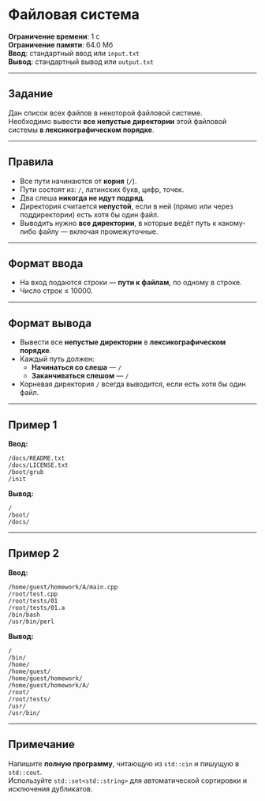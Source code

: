 # Файловая система

**Ограничение времени**: 1 с  
**Ограничение памяти**: 64.0 Мб  
**Ввод**: стандартный ввод или `input.txt`  
**Вывод**: стандартный вывод или `output.txt`

---

## Задание

Дан список всех файлов в некоторой файловой системе.  
Необходимо вывести **все непустые директории** этой файловой системы **в лексикографическом порядке**.

---

## Правила

- Все пути начинаются от **корня** (`/`).
- Пути состоят из: `/`, латинских букв, цифр, точек.
- Два слеша **никогда не идут подряд**.
- Директория считается **непустой**, если в ней (прямо или через поддиректории) есть хотя бы один файл.
- Выводить нужно **все директории**, в которые ведёт путь к какому-либо файлу — включая промежуточные.

---

## Формат ввода

- На вход подаются строки — **пути к файлам**, по одному в строке.
- Число строк ≤ 10000.

---

## Формат вывода

- Вывести все **непустые директории** в **лексикографическом порядке**.
- Каждый путь должен:
  - **Начинаться со слеша** — `/`
  - **Заканчиваться слешом** — `/`
- Корневая директория `/` всегда выводится, если есть хотя бы один файл.

---

## Пример 1

**Ввод:**
```text
/docs/README.txt
/docs/LICENSE.txt
/boot/grub
/init
```

**Вывод:**
```text
/
/boot/
/docs/
```

---

## Пример 2

**Ввод:**
```text
/home/guest/homework/A/main.cpp
/root/test.cpp
/root/tests/01
/root/tests/01.a
/bin/bash
/usr/bin/perl
```

**Вывод:**
```text
/
/bin/
/home/
/home/guest/
/home/guest/homework/
/home/guest/homework/A/
/root/
/root/tests/
/usr/
/usr/bin/
```

---

## Примечание

Напишите **полную программу**, читающую из `std::cin` и пишущую в `std::cout`.  
Используйте `std::set<std::string>` для автоматической сортировки и исключения дубликатов.

